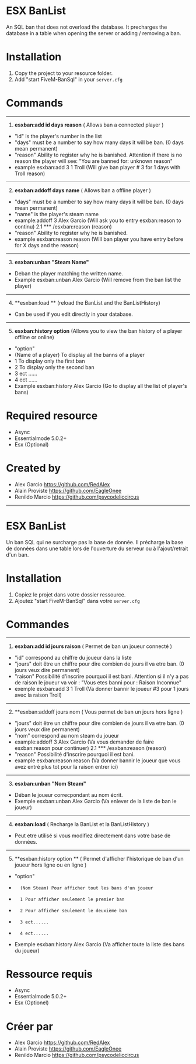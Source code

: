 
# ESX BanList

An SQL ban that does not overload the database.
It precharges the database in a table when opening the server or adding / removing a ban.

# Installation
1. Copy the project to your resource folder.
2. Add "start FiveM-BanSql" in your `server.cfg`

# Commands
___
1. **esxban:add id days reason** (	Allows ban a connected player	)
 - "id" is the player's number in the list
 - "days" must be a number to say how many days it will be ban. (0 days mean permanent)
 - "reason" Ability to register why he is banished. Attention if there is no reason the player will see: "You are banned for: unknown reason"
 - example esxban:add 3 1 Troll (Will give ban player # 3 for 1 days with Troll reason)
___
2. **esxban:addoff days name** (	   Allows ban a offline player	  )
 - "days" must be a number to say how many days it will be ban. (0 days mean permanent)
 - "name" is the player's steam name
 - example:addoff 3 Alex Garcio (Will ask you to entry esxban:reason to continu)
2.1 *** /esxban:reason (reason)
 - "reason" Ability to register why he is banished.
 - example esxban:reason reason (Will ban player you have entry before for X days and the reason)
___
3. **esxban:unban "Steam Name"**
 - Deban the player matching the written name.
 - Example esxban:unban Alex Garcio (Will remove from the ban list the player)
___
4. **esxban:load ** (reload the BanList and the BanListHistory)
  - Can be used if you edit directly in your database.
___
5. **esxban:history option** (Allows you to view the ban history of a player offline or online)
- "option"
- (Name of a player) To display all the banns of a player
- 1 To display only the first ban
- 2 To display only the second ban
- 3 ect ......
- 4 ect ......
- Example esxban:history Alex Garcio (Go to display all the list of player's bans)
   
# Required resource
- Async
- Essentialmode 5.0.2+
- Esx (Optional)


# Created by
- Alex Garcio https://github.com/RedAlex
- Alain Proviste https://github.com/EagleOnee
- Renildo Marcio https://github.com/psycodeliccircus


___
# ESX BanList

Un ban SQL qui ne surcharge pas la base de donnée.
Il précharge la base de données dans une table lors de l'ouverture du serveur ou à l'ajout/retrait d'un ban.

# Installation
1. Copiez le projet dans votre dossier ressource.
2. Ajoutez "start FiveM-BanSql" dans votre `server.cfg`

# Commandes
___
1. **esxban:add id jours raison** (  Permet de ban un joueur connecté 	)
 -  "id" correspond au chiffre du joueur dans la liste
 -  "jours" doit être un chiffre pour dire combien de jours il va etre ban. (0 jours veux dire permanent)
 -  "raison" Possibilité d'inscrire pourquoi il est bani. Attention si il n'y a pas de raison le joueur va voir : "Vous etes banni pour : Raison Inconnue"
 -  exemple esxban:add 3 1 Troll (Va donner bannir le joueur #3 pour 1 jours avec la raison Troll)
___

2. **esxban:addoff jours nom (	   Vous permet de ban un jours hors ligne	)
 -  "jours" doit être un chiffre pour dire combien de jours il va etre ban. (0 jours veux dire permanent)
 -  "nom" correspond au nom steam du joueur
 - example:addoff 3 Alex Garcio (Va vous demander de faire esxban:reason pour continuer)
2.1 *** /esxban:reason (reason)
 - "reason" Possibilité d'inscrire pourquoi il est bani.
 - example esxban:reason reason (Va donner bannir le joueur que vous avez entré plus tot pour la raison entrer ici)
___
3. **esxban:unban "Nom Steam"**
 - Déban le joueur correcpondant au nom écrit.
 - Exemple esxban:unban Alex Garcio (Va enlever de la liste de ban le joueur)
___
4. **esxban:load** (   Recharge la BanList et la BanListHistory   )
  - Peut etre utilisé si vous modifiez directement dans votre base de données.
___
5. **esxban:history option ** (	 Permet d'afficher l'historique de ban d'un joueur hors ligne ou en ligne	)
-   "option" 
-		(Nom Steam) Pour afficher tout les bans d'un joueur
-		1 Pour afficher seulement le premier ban
-		2 Pour afficher seulement le deuxième ban
-		3 ect......
-		4 ect......
-   Exemple esxban:history Alex Garcio (Va afficher toute la liste des bans du joueur)
   
# Ressource requis
- Async
- Essentialmode 5.0.2+
- Esx (Optionel)


# Créer par
- Alex Garcio https://github.com/RedAlex
- Alain Proviste https://github.com/EagleOnee
- Renildo Marcio https://github.com/psycodeliccircus
